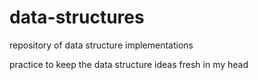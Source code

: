 # data-structures
repository of data structure implementations

practice to keep the data structure ideas fresh in my head
